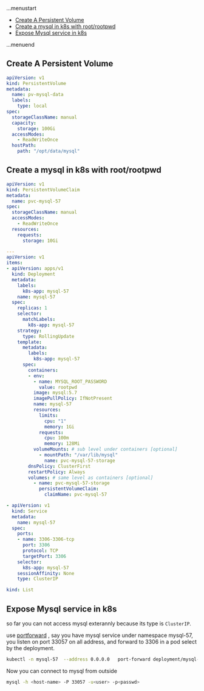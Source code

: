...menustart

- [Create A Persistent Volume](#5f8275d909a1c3cade324a55d89e0337)
- [Create a mysql in k8s with root/rootpwd](#e6c4fa270e7ad3daf363af62c5a08163)
- [Expose Mysql service in k8s](#73daabeddc65e8243ffa9143bbc6d239)

...menuend


<h2 id="5f8275d909a1c3cade324a55d89e0337"></h2>


## Create A Persistent Volume

```yaml
apiVersion: v1
kind: PersistentVolume
metadata:
  name: pv-mysql-data
  labels:
    type: local
spec:
  storageClassName: manual
  capacity:
    storage: 100Gi
  accessModes:
    - ReadWriteOnce
  hostPath:
    path: "/opt/data/mysql"
```

<h2 id="e6c4fa270e7ad3daf363af62c5a08163"></h2>


## Create a mysql in k8s with root/rootpwd


```yaml
apiVersion: v1
kind: PersistentVolumeClaim
metadata:
  name: pvc-mysql-57
spec:
  storageClassName: manual
  accessModes:
    - ReadWriteOnce
  resources:
    requests:
      storage: 10Gi

---
apiVersion: v1
items:
- apiVersion: apps/v1
  kind: Deployment
  metadata:
    labels:
      k8s-app: mysql-57
    name: mysql-57
  spec:
    replicas: 1
    selector:
      matchLabels:
        k8s-app: mysql-57
    strategy:
      type: RollingUpdate
    template:
      metadata:
        labels:
          k8s-app: mysql-57
      spec:
        containers:
        - env:
          - name: MYSQL_ROOT_PASSWORD
            value: rootpwd
          image: mysql:5.7
          imagePullPolicy: IfNotPresent
          name: mysql-57
          resources:
            limits:
              cpu: "1"
              memory: 1Gi
            requests:
              cpu: 100m
              memory: 128Mi
          volumeMounts: # sub level under containers [optional]
            - mountPath: "/var/lib/mysql"
              name: pvc-mysql-57-storage
        dnsPolicy: ClusterFirst
        restartPolicy: Always
        volumes: # same level as containers [optional]
          - name: pvc-mysql-57-storage
            persistentVolumeClaim:
              claimName: pvc-mysql-57

- apiVersion: v1
  kind: Service
  metadata:
    name: mysql-57
  spec:
    ports:
    - name: 3306-3306-tcp
      port: 3306
      protocol: TCP
      targetPort: 3306
    selector:
      k8s-app: mysql-57
    sessionAffinity: None
    type: ClusterIP

kind: List

```


<h2 id="73daabeddc65e8243ffa9143bbc6d239"></h2>


## Expose Mysql service in k8s

so far you can not access mysql exterannly because its type is `ClusterIP`.

use [portforward](https://kubernetes.io/docs/reference/generated/kubectl/kubectl-commands#port-forward) ,   say you have mysql service  under namespace mysql-57,  you listen on port 33057 on all address, and forward to 3306 in a pod select by the deployment.


```bash
kubectl -n mysql-57  --address 0.0.0.0   port-forward deployment/mysql-57 33057:3306
```

Now you can connect to mysql  from outside

```bash
mysql -h <host-name> -P 33057 -u<user> -p<passwd>
```



